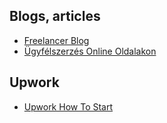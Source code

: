 ## Blogs, articles

- [Freelancer Blog](https://freelancerblog.hu/)
- [Ügyfélszerzés Online Oldalakon](https://freelancerblog.hu/ugyfelszerzes-online-munka-oldalakon/)


## Upwork

- [Upwork How To Start](https://freelancerblog.hu/az-upwork-es-meses-sikerek-igaz-tortenete/)
